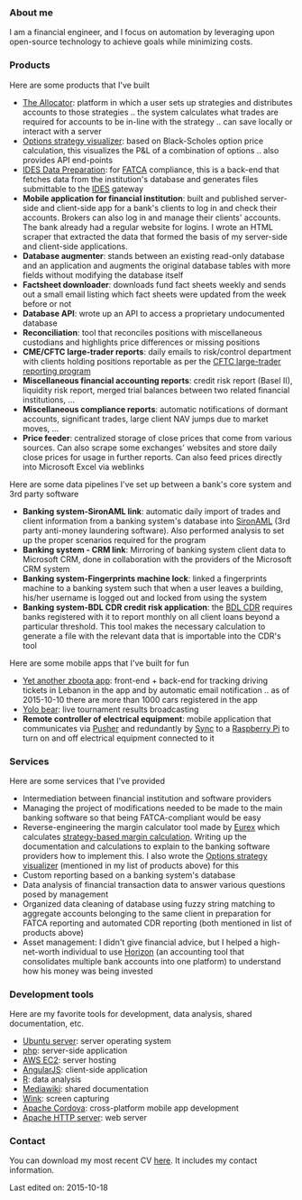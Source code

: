 ### About me
I am a financial engineer, and I focus on automation by leveraging upon open-source technology to achieve goals while minimizing costs.

### Products
Here are some products that I've built
* [The Allocator](http://shadiakiki1986.github.io/the-allocator/): platform in which a user sets up strategies and distributes accounts to those strategies .. the system calculates what trades are required for accounts to be in-line with the strategy .. can save locally or interact with a server
* [Options strategy visualizer](http://shadiakiki1986.github.io/options-strategy-visualizer/): based on Black-Scholes option price calculation, this visualizes the P&L of a combination of options .. also provides API end-points
* [IDES Data Preparation](https://github.com/shadiakiki1986/IDES-Data-Preparation-Php): for [FATCA](https://www.irs.gov/Businesses/Corporations/Foreign-Account-Tax-Compliance-Act-FATCA) compliance, this is a back-end that fetches data from the institution's database and generates files submittable to the [IDES](https://www.ides-support.com/) gateway
* __Mobile application for financial institution__: built and published server-side and client-side app for a bank's clients to log in and check their accounts. Brokers can also log in and manage their clients' accounts. The bank already had a regular website for logins. I wrote an HTML scraper that extracted the data that formed the basis of my server-side and client-side applications.
* __Database augmenter__: stands between an existing read-only database and an application and augments the original database tables with more fields without modifying the database itself
* __Factsheet downloader__: downloads fund fact sheets weekly and sends out a small email listing which fact sheets were updated from the week before or not
* __Database API__: wrote up an API to access a proprietary undocumented database
* __Reconciliation__: tool that reconciles positions with miscellaneous custodians and highlights price differences or missing positions
* __CME/CFTC large-trader reports__: daily emails to risk/control department with clients holding positions reportable as per the [CFTC large-trader reporting program](http://www.cftc.gov/IndustryOversight/MarketSurveillance/LargeTraderReportingProgram/index.htm)
* __Miscellaneous financial accounting reports__: credit risk report (Basel II), liquidity risk report, merged trial balances between two related financial institutions, ...
* __Miscellaneous compliance reports__: automatic notifications of dormant accounts, significant trades, large client NAV jumps due to market moves, ...
* __Price feeder__: centralized storage of close prices that come from various sources. Can also scrape some exchanges' websites and store daily close prices for usage in further reports. Can also feed prices directly into Microsoft Excel via weblinks

Here are some data pipelines I've set up between a bank's core system and 3rd party software
* __Banking system-SironAML link__: automatic daily import of trades and client information from a banking system's database into [SironAML](http://www.tonbeller.com/en/solutions/anti-money-laundering/anti-money-laundering-for-banks/) (3rd party anti-money laundering software). Also performed analysis to set up the proper scenarios required for the program
* __Banking system - CRM link__: Mirroring of banking system client data to Microsoft CRM, done in collaboration with the providers of the Microsoft CRM system
* __Banking system-Fingerprints machine lock__: linked a fingerprints machine to a banking system such that when a user leaves a building, his/her username is logged out and locked from using the system
* __Banking system-BDL CDR credit risk application__: the [BDL CDR](http://www.banqueduliban.gov.lb/tabs/index/4/293/CENTRALE-DES-RISQUES.html) requires banks registered with it to report monthly on all client loans beyond a particular threshold. This tool makes the necessary calculation to generate a file with the relevant data that is importable into the CDR's tool

Here are some mobile apps that I've built for fun
* [Yet another zboota app](http://shadiakiki1986.github.io/zboota-server/): front-end + back-end for tracking driving tickets in Lebanon in the app and by automatic email notification .. as of 2015-10-10 there are more than 1000 cars registered in the app
* [Yolo bear](http://shadiakiki1986.github.io/yolo-bear): live tournament results broadcasting
* __Remote controller of electrical equipment__: mobile application that communicates via [Pusher](https://pusher.com/) and redundantly by [Sync](https://www.getsync.com/) to a [Raspberry Pi](https://www.raspberrypi.org/) to turn on and off electrical equipment connected to it

### Services
Here are some services that I've provided
* Intermediation between financial institution and software providers
 * Managing the project of modifications needed to be made to the main banking software so that being FATCA-compliant would be easy
 * Reverse-engineering the margin calculator tool made by [Eurex](http://www.eurexchange.com/exchange-en/trading/trading-tools/margin-calculators/risk-based-margincalculator/) which calculates [strategy-based margin calculation](http://www.cboe.com/micro/margin/strategy.aspx). Writing up the documentation and calculations to explain to the banking software providers how to implement this. I also wrote the [Options strategy visualizer](http://shadiakiki1986.github.io/options-strategy-visualizer/) (mentioned in my list of products above) for this
* Custom reporting based on a banking system's database
* Data analysis of financial transaction data to answer various questions posed by management
* Organized data cleaning of database using fuzzy string matching to aggregate accounts belonging to the same client in preparation for FATCA reporting and automated CDR reporting (both mentioned in list of products above)
* Asset management: I didn't give financial advice, but I helped a high-net-worth individual to use [Horizon](http://www.qnesssoftware.com/our_product.html) (an accounting tool that consolidates multiple bank accounts into one platform) to understand how his money was being invested

### Development tools
Here are my favorite tools for development, data analysis, shared documentation, etc.
* [Ubuntu server](http://www.ubuntu.com/server): server operating system
* [php](http://php.net/): server-side application
* [AWS EC2](https://aws.amazon.com/ec2/): server hosting
* [AngularJS](https://angularjs.org/): client-side application
* [R](https://www.r-project.org/): data analysis
* [Mediawiki](https://www.mediawiki.org/wiki/MediaWiki): shared documentation
* [Wink](http://www.debugmode.com/wink/): screen capturing
* [Apache Cordova](https://cordova.apache.org/): cross-platform mobile app development
* [Apache HTTP server](https://httpd.apache.org/): web server

### Contact
You can download my most recent CV [here](https://www.dropbox.com/s/2iw1d9w0dg3rshb/CV-ShadiAkiki-201510.pdf?dl=0). It includes my contact information.

Last edited on: 2015-10-18
